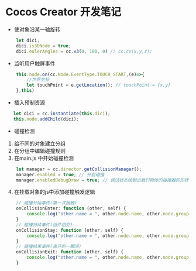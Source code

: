 # Cocos Creator 开发笔记

- 使对象沿某一轴旋转
``` js
    let dici;
    dici.is3DNode = true;
    dici.eulerAngles = cc.v3(0, 180, 0) // cc.cv(x,y,z);
```
- 监听用户触屏事件
``` js
    this.node.on(cc.Node.EventType.TOUCH_START,(e)=>{
        //世界坐标
        let touchPoint = e.getLocation(); // touchPoint = {x,y}
    },this)
```
- 插入预制资源
```js
   let dici = cc.instantiate(this.dici);
   this.node.addChild(dici);
```
- 碰撞检测

1. 给不同的对象建立分组
2. 在分组中编辑碰撞规则
3. 在main.js 中开始碰撞检测
```js
    let manager = cc.director.getCollisionManager();
    manager.enabled = true; // 开启碰撞
    manager.enabledDebugDraw = true; // 调试状态绘制出我们物体的碰撞器的形状
```
4. 在挂载对象的js中添加碰撞触发逻辑
```js
    // 碰撞开始事件(第一次接触)
    onCollisionEnter: function (other, self) {
        console.log("other.name = ", other.node.name, other.node.group, other.node.groupIndex);
    }
    // 碰撞持续事件(组件相交)
    onCollisionStay: function (other, self) {
        console.log("other.name = ", other.node.name, other.node.group, other.node.groupIndex);
    }
    // 碰撞结束事件(离开的一瞬间)
    onCollisionExit: function (other, self) {
        console.log("other.name = ", other.node.name, other.node.group, other.node.groupIndex);
    }
```